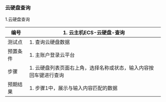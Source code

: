 ### 云硬盘查询

1.云硬盘查询

| 编号     | 1. 云主机ECS-云硬盘-查询                                     |
| -------- | ------------------------------------------------------------ |
| 测试点   | 1. 查询云硬盘数据                                            |
| 预置条件 | 1. 主账户登录云平台                                          |
| 步骤     | 1. 云硬盘列表页面右上角，选择名称或状态，输入内容按回车键进行查询 |
| 预期结果 | 1. 步骤1中，展示与输入内容匹配的数据                         |